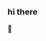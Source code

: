 ### hi there

🥷
<!---
currently working on [python](https://github.com/louisnfr/python-for-data-science)

my 42 school projects [here](https://github.com/stars/louisnfr/lists/42-projects)
-->
